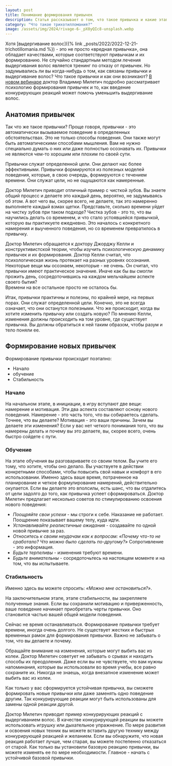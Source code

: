 ```yaml
---
layout: post
title: Понимание формирования привычек
description: Статья рассказывает о том, что такое привычка и какие этапы требуется пройти чтобы сформировать новую привычку.
category: "Что такое трихотилломания?"
image: /assets/img/2024/rivage-6-_pX0yQIc8-unsplash.webp
---
```


Хотя [выдергивание волос]({% link _posts/2022/2022-12-21-trichotillomania.md %}) - это не просто «вредная привычка», она обладает качествами, которые соответствуют привычкам и их формированию. 
Не случайно стандартным методом лечения выдергивания волос является тренинг по отказу от привычек. Но задумывались ли вы когда-нибудь 
о том, как связаны привычки и выдергивание волос? Что такое привычки и как они возникают? <a href="https://www.youtube.com/watch?v=Oz3s5Rd91GU" rel="nofollow" target="_blank">В новом вебинаре</a> 
доктор Владимир Милетич подробно рассматривает психологию формирования привычек и то, как введение конкурирующих реакций может помочь уменьшить выдергивание волос.

## Анатомия привычек

Так что же такое привычки? Проще говоря, привычки - это автоматически вызываемое поведение в определенных обстоятельствах. Это не только способы поведения. 
Они также могут быть автоматическими способами мышления. Вам не нужно специально думать о них или даже полностью осознавать их. Привычки не являются чем-то хорошим или плохим по своей сути.

Привычки служат определенной цели. Они делают нас более эффективными. Привычки формируются из полезных моделей поведения, 
которые, в свою очередь, формируются с течением времени. Они служат цели, но не ощущаются как намеренные.

Доктор Милетич приводит отличный пример с чисткой зубов. Вы знаете общий процесс и делаете это каждый день, вероятно, не задумываясь об этом. 
А вот чего вы, скорее всего, не делаете, так это намеренно выполняете каждый взмах щетки. Представьте, сколько времени уйдет на чистку зубов при таком подходе? 
Чистка зубов - это то, что вы научились делать со временем, и что стало устоявшейся привычкой, которую вы практикуете ежедневно. 
Это началось с конкретного намерения и выученного поведения, но со временем превратилось в привычку.

Доктор Милетич обращается к доктору Джорджу Келли и конструктивистской теории, чтобы изучить психологическую динамику привычек и их формирования. 
Доктор Келли считал, что психологическая жизнь протекает на разных уровнях осознания. Некоторые вещи мы осознаем, некоторые - не очень. Он считал, 
что привычки имеют практическое значение. Иначе как бы вы смогли прожить день, сосредоточившись на каждом мельчайшем аспекте своего бытия?  
Времени на все остальное просто не осталось бы.

Итак, привычки практичны и полезны, по крайней мере, на первых порах. Они служат определенной цели. Конечно, это не всегда 
означает, что они останутся полезными. Что же происходит, когда вы хотите изменить привычку или создать новую? По мнению Келли, 
изменения должны происходить на том уровне, где существует привычка. Вы должны обратиться к ней таким образом, чтобы разум и тело поняли ее.

## Формирование новых привычек

Формирование привычки происходит поэтапно:
- Начало
- обучение
- Стабильность

### Начало

На начальном этапе, в инициации, в игру вступают две вещи: намерение и мотивация. Эти два аспекта составляют основу нового поведения. 
Намерение - это часть того, что вы собираетесь сделать. Точнее, что вы делаете? Мотивация - это ваши причины. Зачем вы делаете эти изменения?
Если у вас нет четкого понимания того, что вы намерены делать и почему вы это делаете, вы, скорее всего, очень быстро сойдете с пути.

### Обучение

На этапе обучения вы разговариваете со своим телом. Вы учите его тому, что хотите, чтобы оно делало. Вы участвуете в действии конкретными 
способами, чтобы повысить свой навык и комфорт в его использовании. Именно здесь ваше время, потраченное на планирование и четкое 
формулирование намерений, действительно окупается. Если вы делаете это вполсилы, есть шанс, что вы отдалитесь от цели задолго до того, 
как привычка успеет сформироваться. Доктор Милетич предлагает несколько советов по стимулированию освоения нового поведения:

- *Поощряйте свои успехи* - мы строги к себе. Наказание не работает. Поощрение показывает вашему телу, куда идти.
- *Устанавливайте реалистичные ожидания* - создавайте по одной новой привычке за раз.
- *Относитесь к своим неудачам как к вопросам: «Почему что-то не сработало? Что можно было сделать по-другому?»* Сопротивление - это информация.
- *Будьте терпеливы* - изменения требуют времени.
- *Будьте внимательны* - сосредоточьтесь на настоящем моменте и на том, что вы испытываете.

### Стабильность
Именно здесь вы можете спросить: *«Можно мне остановиться?»*.  

На заключительном этапе, этапе стабильности, вы закрепляете полученные знания. Если вы сохранили мотивацию и приверженность, 
ваше поведение начинает приобретать черты привычки. Оно становится частью вашей общей модели поведения.

Сейчас не время останавливаться. Формирование привычки требует времени, иногда очень долгого. Не существует жестких и быстрых 
временных рамок для формирования привычки. Важно не забывать о том, что вы делаете и почему.

Обращайте внимание на изменения, которые могут выбить вас из колеи. Доктор Милетич советует не забывать о срывах и находить 
способы их преодоления. Даже если вы не чувствуете, что вам нужны напоминания, которые вы использовали во время учебы, все равно сохраните их. 
Никогда не знаешь, когда внезапное изменение может выбить вас из колеи.

Как только у вас сформируется устойчивая привычка, вы сможете формировать новые привычки или даже заменять одно поведение другим.
Так конкурирующие реакции могут быть использованы для замены одной реакции другой.

Доктор Милетич приводит пример конкурирующих реакций с выдергиванием волос. В качестве конкурирующей реакции вы можете использовать игрушку
или дыхательное упражнение. По мере развития и освоения новых техник вы можете вставить другую технику между конкурирующей реакцией и желанием. 
Если вы обнаружите, что новая реакция работает лучше, чем старая, вы можете постепенно отказаться от старой. Как только вы установили базовую 
реакцию привычки, вы можете изменять ее по мере необходимости. Главное - начать с устойчивой базовой привычки.
